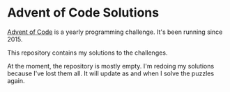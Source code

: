 # Advent of Code Solutions

[Advent of Code](https://adventofcode.com) is a yearly programming challenge. It's been running since 2015. 

This repository contains my solutions to the challenges. 

At the moment, the repository is mostly empty. I'm redoing my solutions because I've lost them all. It will update as and when I solve the puzzles again.
